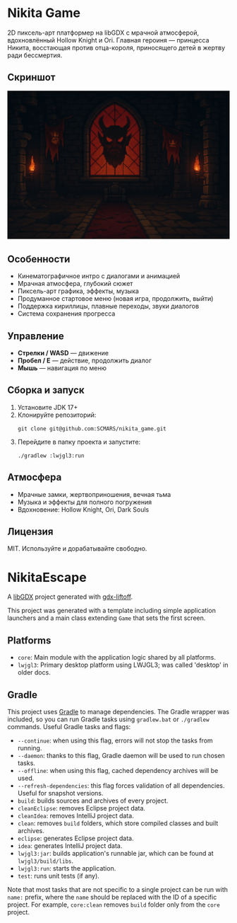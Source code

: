 # Nikita Game

2D пиксель-арт платформер на libGDX с мрачной атмосферой, вдохновлённый Hollow Knight и Ori. Главная героиня — принцесса Никита, восстающая против отца-короля, приносящего детей в жертву ради бессмертия.

## Скриншот
![start_menu](core/assets/start_menu_bg.png)

## Особенности
- Кинематографичное интро с диалогами и анимацией
- Мрачная атмосфера, глубокий сюжет
- Пиксель-арт графика, эффекты, музыка
- Продуманное стартовое меню (новая игра, продолжить, выйти)
- Поддержка кириллицы, плавные переходы, звуки диалогов
- Система сохранения прогресса

## Управление
- **Стрелки / WASD** — движение
- **Пробел / E** — действие, продолжить диалог
- **Мышь** — навигация по меню

## Сборка и запуск
1. Установите JDK 17+
2. Клонируйте репозиторий:
   ```
   git clone git@github.com:SCMARS/nikita_game.git
   ```
3. Перейдите в папку проекта и запустите:
   ```
   ./gradlew :lwjgl3:run
   ```

## Атмосфера
- Мрачные замки, жертвоприношения, вечная тьма
- Музыка и эффекты для полного погружения
- Вдохновение: Hollow Knight, Ori, Dark Souls

## Лицензия
MIT. Используйте и дорабатывайте свободно.

# NikitaEscape

A [libGDX](https://libgdx.com/) project generated with [gdx-liftoff](https://github.com/libgdx/gdx-liftoff).

This project was generated with a template including simple application launchers and a main class extending `Game` that sets the first screen.

## Platforms

- `core`: Main module with the application logic shared by all platforms.
- `lwjgl3`: Primary desktop platform using LWJGL3; was called 'desktop' in older docs.

## Gradle

This project uses [Gradle](https://gradle.org/) to manage dependencies.
The Gradle wrapper was included, so you can run Gradle tasks using `gradlew.bat` or `./gradlew` commands.
Useful Gradle tasks and flags:

- `--continue`: when using this flag, errors will not stop the tasks from running.
- `--daemon`: thanks to this flag, Gradle daemon will be used to run chosen tasks.
- `--offline`: when using this flag, cached dependency archives will be used.
- `--refresh-dependencies`: this flag forces validation of all dependencies. Useful for snapshot versions.
- `build`: builds sources and archives of every project.
- `cleanEclipse`: removes Eclipse project data.
- `cleanIdea`: removes IntelliJ project data.
- `clean`: removes `build` folders, which store compiled classes and built archives.
- `eclipse`: generates Eclipse project data.
- `idea`: generates IntelliJ project data.
- `lwjgl3:jar`: builds application's runnable jar, which can be found at `lwjgl3/build/libs`.
- `lwjgl3:run`: starts the application.
- `test`: runs unit tests (if any).

Note that most tasks that are not specific to a single project can be run with `name:` prefix, where the `name` should be replaced with the ID of a specific project.
For example, `core:clean` removes `build` folder only from the `core` project.
